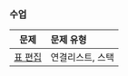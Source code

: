 ### 수업
|문제|문제 유형|
|:--:|:--------|
|[표 편집](https://programmers.co.kr/learn/courses/30/lessons/81303)|연결리스트, 스택|
